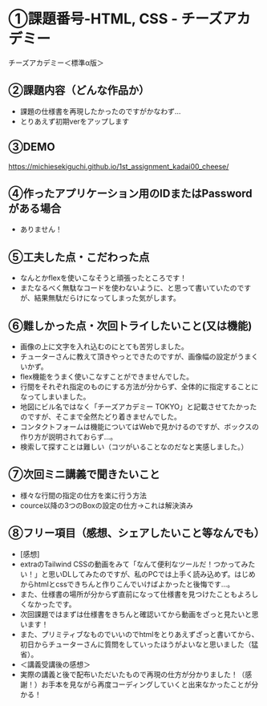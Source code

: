 # ①課題番号-HTML, CSS - チーズアカデミー

チーズアカデミー＜標準α版＞

## ②課題内容（どんな作品か）

- 課題の仕様書を再現したかったのですがかなわず…
- とりあえず初期verをアップします

## ③DEMO

https://michiesekiguchi.github.io/1st_assignment_kadai00_cheese/

## ④作ったアプリケーション用のIDまたはPasswordがある場合

- ありません！

## ⑤工夫した点・こだわった点

- なんとかflexを使いこなそうと頑張ったところです！
- またなるべく無駄なコードを使わないように、と思って書いていたのですが、結果無駄だらけになってしまった気がします。

## ⑥難しかった点・次回トライしたいこと(又は機能)

- 画像の上に文字を入れ込むのにとても苦労しました。
- チューターさんに教えて頂きやっとできたのですが、画像幅の設定がうまくいかず。
- flex機能をうまく使いこなすことができませんでした。
- 行間をそれぞれ指定のものにする方法が分からず、全体的に指定することになってしまいました。
- 地図にビル名ではなく「チーズアカデミー TOKYO」と記載させてたかったのですが、そこまで全然たどり着きませんでした。
- コンタクトフォームは機能についてはWebで見かけるのですが、ボックスの作り方が説明されておらず…。
- 検索して探すことは難しい（コツがいることなのだなと実感しました。）

## ⑦次回ミニ講義で聞きたいこと

- 様々な行間の指定の仕方を楽に行う方法
- cource以降の3つのBoxの設定の仕方→これは解決済み

## ⑧フリー項目（感想、シェアしたいこと等なんでも）

- [感想]
- extraのTailwind CSSの動画をみて「なんて便利なツールだ！つかってみたい！」と思いDLしてみたのですが、私のPCでは上手く読み込めず。はじめからhtmlとcssできちんと作りこんでいけばよかったと後悔です…。
- また、仕様書の場所が分からず直前になって仕様書を見つけたこともよろしくなかったです。
- 次回課題ではまずは仕様書をきちんと確認いてから動画をざっと見たいと思います！
- また、プリミティブなものでいいのでhtmlをとりあえずざっと書いてから、初日からチューターさんに質問をしていったほうがよいなと思いました（猛省）。
-  ＜講義受講後の感想＞
- 実際の講義と後で配布いただいたもので再現の仕方が分かりました！（感謝！）お手本を見ながら再度コーディングしていくと出来なかったことが分かる！
